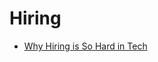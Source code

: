 #   Hiring

*   [Why Hiring is So Hard in Tech](https://medium.com/javascript-scene/why-hiring-is-so-hard-in-tech-c462c3230017)
